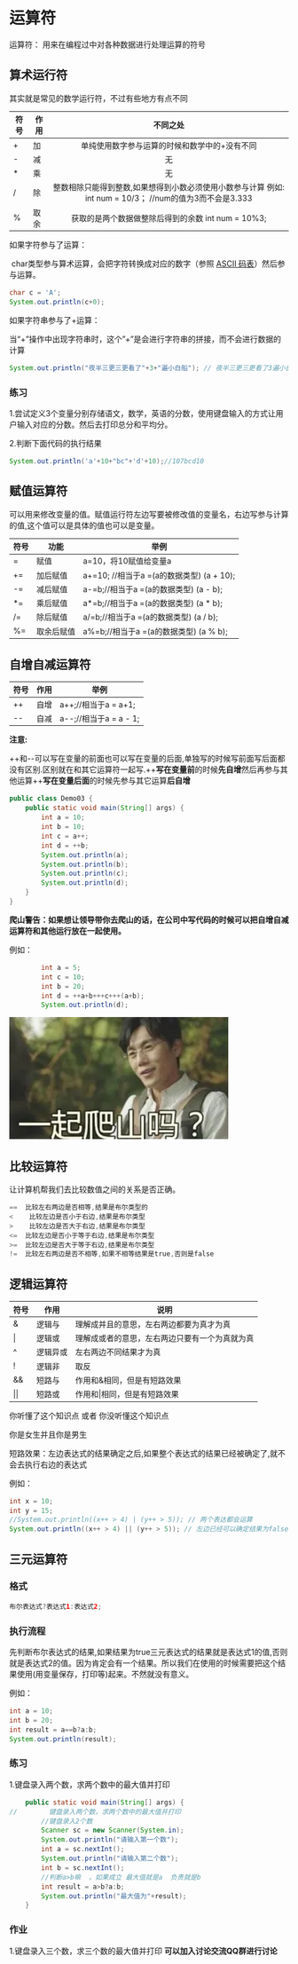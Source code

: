   

# 运算符

运算符： 用来在编程过中对各种数据进行处理运算的符号 

## 算术运行符

其实就是常见的数学运行符，不过有些地方有点不同

| 符号 | 作用 |                           不同之处                           |
| ---- | ---- | :----------------------------------------------------------: |
| +    | 加   |        单纯使用数字参与运算的时候和数学中的+没有不同         |
| -    | 减   |                              无                              |
| *    | 乘   |                              无                              |
| /    | 除   | 整数相除只能得到整数,如果想得到小数必须使用小数参与计算    例如:    int num = 10/3； //num的值为3而不会是3.333 |
| %    | 取余 |     获取的是两个数据做整除后得到的余数  int num = 10%3;      |

如果字符参与了运算：

​	char类型参与算术运算，会把字符转换成对应的数字（参照 [ASCII 码表](img\image-20200815160249620.png)）然后参与运算。

~~~~java
char c = 'A';
System.out.println(c+0); 
~~~~



如果字符串参与了+运算：	

​	当“+”操作中出现字符串时，这个”+”是会进行字符串的拼接，而不会进行数据的计算

~~~~java
System.out.println("夜半三更三更看了"+3+"遍小白船"); // 夜半三更三更看了3遍小白船
~~~~



### 练习

1.尝试定义3个变量分别存储语文，数学，英语的分数，使用键盘输入的方式让用户输入对应的分数。然后去打印总分和平均分。

2.判断下面代码的执行结果

~~~~java
System.out.println('a'+10+"bc"+'d'+10);//107bcd10
~~~~



## 赋值运算符

可以用来修改变量的值。赋值运行符左边写要被修改值的变量名，右边写参与计算的值,这个值可以是具体的值也可以是变量。

| 符号 | 功能       | 举例                                       |
| ---- | ---------- | ------------------------------------------ |
| =    | 赋值       | a=10，将10赋值给变量a                      |
| +=   | 加后赋值   | a+=10;  //相当于a =(a的数据类型) (a + 10); |
| -=   | 减后赋值   | a-=b;//相当于a =(a的数据类型) (a - b);     |
| *=   | 乘后赋值   | a*=b;//相当于a =(a的数据类型) (a * b);     |
| /=   | 除后赋值   | a/=b;//相当于a =(a的数据类型) (a / b);     |
| %=   | 取余后赋值 | a%=b;//相当于a =(a的数据类型) (a % b);     |





## 自增自减运算符

| 符号 | 作用 | 举例                   |
| ---- | ---- | ---------------------- |
| ++   | 自增 | a++;//相当于a = a+1;   |
| --   | 自减 | a--;//相当于a = a - 1; |

**注意:**

​	++和--可以写在变量的前面也可以写在变量的后面,单独写的时候写前面写后面都没有区别.区别就在和其它运算符一起写.
​	++**写在变量前**的时候**先自增**然后再参与其他运算
​	++**写在变量后面**的时候先参与其它运算**后自增**

~~~~java
public class Demo03 {
    public static void main(String[] args) {
        int a = 10;
        int b = 10;
        int c = a++;
        int d = ++b;
        System.out.println(a);
        System.out.println(b);
        System.out.println(c);
        System.out.println(d);
    }
}
~~~~

​	**爬山警告：如果想让领导带你去爬山的话，在公司中写代码的时候可以把自增自减运算符和其他运行放在一起使用。**

例如：

~~~~java
		int a = 5;
        int c = 10;
        int b = 20;
        int d = ++a+b+++c+++(a+b);
        System.out.println(d);
~~~~

![image-20200815164342314](img\image-20200815164342314.png)



## 比较运算符

让计算机帮我们去比较数值之间的关系是否正确。

~~~~java
==  比较左右两边是否相等,结果是布尔类型的
<    比较左边是否小于右边,结果是布尔类型
>    比较左边是否大于右边,结果是布尔类型
<=  比较左边是否小于等于右边,结果是布尔类型
>=  比较左边是否大于等于右边,结果是布尔类型
!=  比较左右两边是否不相等,如果不相等结果是true,否则是false
~~~~



## 逻辑运算符

| 符号 | 作用     | 说明                                         |
| ---- | -------- | -------------------------------------------- |
| & | 逻辑与   | 理解成并且的意思，左右两边都要为真才为真 |
| \| | 逻辑或   | 理解成或者的意思，左右两边只要有一个为真就为真 |
| ^    | 逻辑异或 | 左右两边不同结果才为真 |
| !    | 逻辑非   | 取反                                           |
| &&   | 短路与 | 作用和&相同，但是有短路效果  |
| \|\| | 短路或 | 作用和\|相同，但是有短路效果 |

你听懂了这个知识点  或者  你没听懂这个知识点

你是女生并且你是男生

短路效果：左边表达式的结果确定之后,如果整个表达式的结果已经被确定了,就不会去执行右边的表达式

例如：

~~~~java
int x = 10;
int y = 15;
//System.out.println((x++ > 4) | (y++ > 5)); // 两个表达都会运算
System.out.println((x++ > 4) || (y++ > 5)); // 左边已经可以确定结果为false，右边不参与运算
~~~~



## 三元运算符

### 格式

~~~~java
布尔表达式?表达式1:表达式2;
~~~~

### 执行流程
​		先判断布尔表达式的结果,如果结果为true三元表达式的结果就是表达式1的值,否则就是表达式2的值。因为肯定会有一个结果。所以我们在使用的时候需要把这个结果使用(用变量保存，打印等)起来。不然就没有意义。

例如：

~~~~java
int a = 10;
int b = 20;
int result = a==b?a:b;
System.out.println(result);
~~~~

### 练习

1.键盘录入两个数，求两个数中的最大值并打印

~~~~java
    public static void main(String[] args) {
//        键盘录入两个数，求两个数中的最大值并打印
        //键盘录入2个数
        Scanner sc = new Scanner(System.in);
        System.out.println("请输入第一个数");
        int a = sc.nextInt();
        System.out.println("请输入第二个数");
        int b = sc.nextInt();
        //判断a>b嘛  ，如果成立 最大值就是a  负责就是b
        int result = a>b?a:b;
        System.out.println("最大值为"+result);
    }
~~~~



### 作业

1.键盘录入三个数，求三个数的最大值并打印   **可以加入讨论交流QQ群进行讨论**




